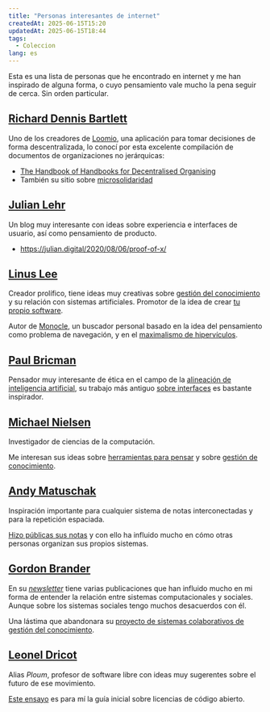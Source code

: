 ```yaml
---
title: "Personas interesantes de internet"
createdAt: 2025-06-15T15:20
updatedAt: 2025-06-15T18:44
tags:
  - Coleccion
lang: es
---
```

Esta es una lista de personas que he encontrado en internet y me han inspirado de alguna forma, o cuyo pensamiento vale mucho la pena seguir de cerca. Sin orden particular.

## [Richard Dennis Bartlett](https://richdecibels.com/)
Uno de los creadores de [Loomio](https://www.loomio.com/), una aplicación para tomar decisiones de forma descentralizada, lo conocí por esta excelente compilación de documentos de organizaciones no jerárquicas:

- [The Handbook of Handbooks for Decentralised Organising](https://hackmd.io/@yHk1snI9T9SNpiFu2o17oA/Skh_dXNbE)
- También su sitio sobre [microsolidaridad](https://www.microsolidarity.cc/)

## [Julian Lehr](https://julian.digital/)

Un blog muy interesante con ideas sobre experiencia e interfaces de usuario, así como pensamiento de producto.

- <https://julian.digital/2020/08/06/proof-of-x/>

## [Linus Lee](https://thesephist.com/)
Creador prolífico, tiene ideas muy creativas sobre [gestión del conocimiento](https://es.wikipedia.org/wiki/Gesti%C3%B3n_del_conocimiento) y su relación con sistemas artificiales. Promotor de la idea de crear [tu propio software](https://thesephist.com/posts/tools/).

Autor de [Monocle](https://thesephist.com/posts/monocle/), un buscador personal basado en la idea del pensamiento como problema de navegación, y en el [maximalismo de hipervículos](https://thesephist.com/posts/hyperlink/).
  
## [Paul Bricman](https://paulbricman.com/)
Pensador muy interesante de ética en el campo de la [alineación de inteligencia artificial](https://es.wikipedia.org/wiki/Alineaci%C3%B3n_de_la_inteligencia_artificial), su trabajo más antiguo [sobre interfaces](https://compphil.github.io/) es bastante inspirador.

## [Michael Nielsen](https://michaelnotebook.com/)
Investigador de ciencias de la computación.

Me interesan sus ideas sobre [herramientas para pensar](https://michaelnotebook.com/tag/tft.html) y sobre [gestión de conocimiento](https://michaelnielsen.org/blog/principles-of-effective-research/).

## [Andy Matuschak](https://andymatuschak.org/)
Inspiración importante para cualquier sistema de notas interconectadas y para la repetición espaciada.

[Hizo públicas sus notas](https://notes.andymatuschak.org/About_these_notes) y con ello ha influido mucho en cómo otras personas organizan sus propios sistemas.

## [Gordon Brander](https://gordonbrander.com/)
En su [*newsletter*](https://newsletter.squishy.computer/) tiene varias publicaciones que han influido mucho en mi forma de entender la relación entre sistemas computacionales y sociales. Aunque sobre los sistemas sociales tengo muchos desacuerdos con él.

Una lástima que abandonara su [proyecto de sistemas colaborativos de gestión del conocimiento](https://newsletter.squishy.computer/p/subconscious-is-winding-down).

## [Leonel Dricot](https://ploum.net/)
Alias *Ploum*, profesor de software libre con ideas muy sugerentes sobre el futuro de ese movimiento.

[Este ensayo](https://ploum.net/2024-07-01-opensource_sustainability.html) es para mí la guía inicial sobre licencias de código abierto.

